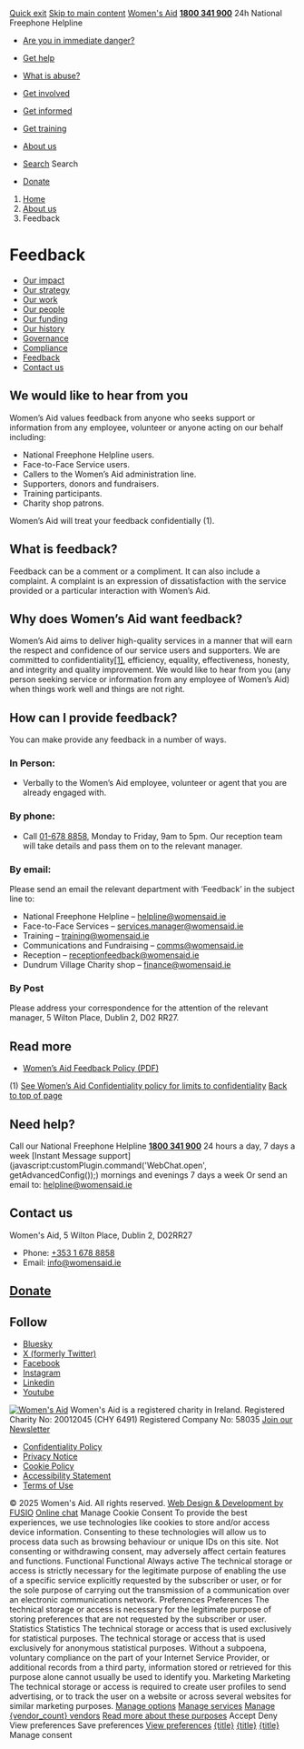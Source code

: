[Quick exit](https://www.womensaid.ie/about-us/feedback/#exit)
[Skip to main content](https://www.womensaid.ie/about-us/feedback/#pagecontent "Skip to main content")
[Women's Aid](https://www.womensaid.ie/)
**[1800 341 900](tel:1800341900)** 24h National Freephone Helpline
  * [Are you in immediate danger?](https://www.womensaid.ie/are-you-in-immediate-danger/)
  * [Get help](https://www.womensaid.ie/get-help/)
  * [What is abuse?](https://www.womensaid.ie/what-is-abuse/)
  * [Get involved](https://www.womensaid.ie/get-involved/)
  * [Get informed](https://www.womensaid.ie/get-informed/)
  * [Get training](https://www.womensaid.ie/get-training/)
  * [About us](https://www.womensaid.ie/about-us/)


  * [Search](https://www.womensaid.ie/about-us/feedback/)
Search
  * [Donate](https://www.womensaid.ie/get-involved/donate/)


  1. [Home](https://www.womensaid.ie/)
  2. [About us](https://www.womensaid.ie/about-us/)
  3. Feedback


# Feedback
  * [Our impact](https://www.womensaid.ie/about-us/our-impact/)
  * [Our strategy](https://www.womensaid.ie/about-us/our-strategy/)
  * [Our work](https://www.womensaid.ie/about-us/our-work/)
  * [Our people](https://www.womensaid.ie/about-us/our-people/)
  * [Our funding](https://www.womensaid.ie/about-us/our-funding/)
  * [Our history](https://www.womensaid.ie/about-us/our-history/)
  * [Governance](https://www.womensaid.ie/about-us/governance/)
  * [Compliance](https://www.womensaid.ie/about-us/compliance/)
  * [Feedback](https://www.womensaid.ie/about-us/feedback/)
  * [Contact us](https://www.womensaid.ie/about-us/contact-us/)


## We would like to hear from you
Women’s Aid values feedback from anyone who seeks support or information from any employee, volunteer or anyone acting on our behalf including:
  * National Freephone Helpline users.
  * Face-to-Face Service users.
  * Callers to the Women’s Aid administration line.
  * Supporters, donors and fundraisers.
  * Training participants.
  * Charity shop patrons.


Women’s Aid will treat your feedback confidentially (1).
## What is feedback?
Feedback can be a comment or a compliment.
It can also include a complaint. A complaint is an expression of dissatisfaction with the service provided or a particular interaction with Women’s Aid.
## Why does Women’s Aid want feedback?
Women’s Aid aims to deliver high-quality services in a manner that will earn the respect and confidence of our service users and supporters.
We are committed to confidentiality[[1]](https://www.womensaid.ie/about-us/feedback/#_ftn1), efficiency, equality, effectiveness, honesty, and integrity and quality improvement.
We would like to hear from you (any person seeking service or information from any employee of Women’s Aid) when things work well and things are not right.
## How can I provide feedback?
You can make provide any feedback in a number of ways.
### In Person:
  * Verbally to the Women’s Aid employee, volunteer or agent that you are already engaged with.


### By phone:
  * Call [01-678 8858](tel:016788858), Monday to Friday, 9am to 5pm. Our reception team will take details and pass them on to the relevant manager.


### By email:
Please send an email the relevant department with ‘Feedback’ in the subject line to:
  * National Freephone Helpline – helpline@womensaid.ie
  * Face-to-Face Services – services.manager@womensaid.ie
  * Training – training@womensaid.ie
  * Communications and Fundraising – comms@womensaid.ie
  * Reception – receptionfeedback@womensaid.ie
  * Dundrum Village Charity shop – finance@womensaid.ie


### By Post
Please address your correspondence for the attention of the relevant manager, 5 Wilton Place, Dublin 2, D02 RR27.
## Read more
  * [Women’s Aid Feedback Policy (PDF)](https://www.womensaid.ie/app/uploads/2023/06/Womens-Aid-Feedback-Policy.pdf)


(1) [See Women’s Aid Confidentiality policy for limits to confidentiality](https://www.womensaid.ie/about-us/compliance/confidentiality-policy/)
[Back to top of page](https://www.womensaid.ie/about-us/feedback/#top)
## Need help?
Call our National Freephone Helpline **[1800 341 900](tel:1800341900)** 24 hours a day, 7 days a week 
[Instant Message support](javascript:customPlugin.command\('WebChat.open', getAdvancedConfig\(\)\);) mornings and evenings 7 days a week
Or send an email to: helpline@womensaid.ie
## Contact us
Women's Aid, 5 Wilton Place, Dublin 2, D02RR27
  * Phone: [+353 1 678 8858](tel:+35316788858)
  * Email: info@womensaid.ie


## [Donate](https://www.womensaid.ie/get-involved/donate/)
## Follow
  * [Bluesky](https://bsky.app/profile/womensaidireland.bsky.social)
  * [X (formerly Twitter)](https://x.com/Womens_Aid)
  * [Facebook](https://www.facebook.com/womensaid.ie)
  * [Instagram](https://www.instagram.com/womens.aid)
  * [Linkedin](https://www.linkedin.com/company/women's-aid/)
  * [Youtube](https://www.youtube.com/@womensaidireland)


[![Women's Aid](https://www.womensaid.ie/app/themes/womensaidsage9/resources/assets/img/womens-aid-logo-white.svg)](https://www.womensaid.ie/about-us/feedback/)
Women's Aid is a registered charity in Ireland.
Registered Charity No: 20012045 (CHY 6491) Registered Company No: 58035
[Join our Newsletter](https://www.womensaid.ie/get-informed/news-events/newsletter/)
  * [Confidentiality Policy](https://www.womensaid.ie/about-us/compliance/confidentiality-policy/)
  * [Privacy Notice](https://www.womensaid.ie/about-us/compliance/privacy-notice/)
  * [Cookie Policy](https://www.womensaid.ie/about-us/compliance/cookie-policy/)
  * [Accessibility Statement](https://www.womensaid.ie/about-us/compliance/accessibility-statement/)
  * [Terms of Use](https://www.womensaid.ie/about-us/compliance/terms-of-use/)


© 2025 Women's Aid. All rights reserved. [Web Design & Development by FUSIO](https://www.fusio.net/?utm_source=WomensAid&utm_medium=Website&utm_campaign=ClientLinks)
[Online chat](https://www.womensaid.ie/about-us/feedback/#chat)
Manage Cookie Consent
To provide the best experiences, we use technologies like cookies to store and/or access device information. Consenting to these technologies will allow us to process data such as browsing behaviour or unique IDs on this site. Not consenting or withdrawing consent, may adversely affect certain features and functions.
Functional Functional Always active 
The technical storage or access is strictly necessary for the legitimate purpose of enabling the use of a specific service explicitly requested by the subscriber or user, or for the sole purpose of carrying out the transmission of a communication over an electronic communications network.
Preferences Preferences
The technical storage or access is necessary for the legitimate purpose of storing preferences that are not requested by the subscriber or user.
Statistics Statistics
The technical storage or access that is used exclusively for statistical purposes. The technical storage or access that is used exclusively for anonymous statistical purposes. Without a subpoena, voluntary compliance on the part of your Internet Service Provider, or additional records from a third party, information stored or retrieved for this purpose alone cannot usually be used to identify you.
Marketing Marketing
The technical storage or access is required to create user profiles to send advertising, or to track the user on a website or across several websites for similar marketing purposes.
[Manage options](https://www.womensaid.ie/about-us/feedback/) [Manage services](https://www.womensaid.ie/about-us/feedback/) [Manage {vendor_count} vendors](https://www.womensaid.ie/about-us/feedback/) [Read more about these purposes](https://cookiedatabase.org/tcf/purposes/)
Accept Deny View preferences Save preferences [View preferences](https://www.womensaid.ie/about-us/feedback/)
[{title}](https://www.womensaid.ie/about-us/feedback/) [{title}](https://www.womensaid.ie/about-us/feedback/) [{title}](https://www.womensaid.ie/about-us/feedback/)
Manage consent
